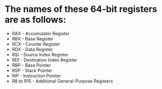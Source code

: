 # The names of these 64-bit registers are as follows:
   * RAX - Accumulator Register
   * RBX - Base Register
   * RCX - Counter Register
   * RDX - Data Register
   * RSI - Source Index Register
   * RDI - Destination Index Register
   * RBP - Base Pointer
   * RSP - Stack Pointer
   * RIP - Instruction Pointer
   * R8 to R15 - Additional General-Purpose Registers
